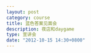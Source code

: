 ```yaml
---
layout: post
category: course
title: 蓝色答案见面会
description: 夜店和daygame
type: 宣讲会
date: "2012-10-15 14:30+0800"
---
```


